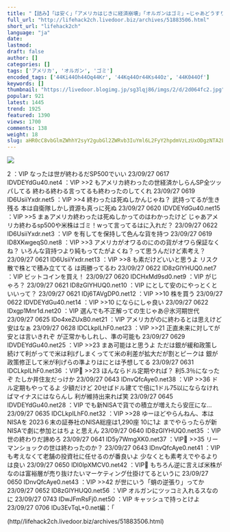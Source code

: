```yaml
---
title: "【詰み】「は安く」「アメリカはじきに経済崩壊」「オルガンはゴミ」←じゃあどうすりゃいいんだ？"
full_url: "http://lifehack2ch.livedoor.biz/archives/51883506.html"
short_url: "lifehack2ch"
language: "ja"
date: 
lastmod: 
draft: false
author: []
categories: []
tags: ['アメリカ', 'オルガン', 'ゴミ']
encoded_tags: ['44Ki44Oh44Oq44Kr', '44Kq44Or44Ks44Oz', '44K044Of']
keywords: []
thumbnail: "https://livedoor.blogimg.jp/sg3lqj86/imgs/2/d/2d064fc2.jpg"
popular: 921
latest: 1445
trend: 1925
featured: 1390
views: 1700
comments: 138
weight: 18
slug: aHR0cC8vbGlmZWhhY2syY2gubGl2ZWRvb3IuYml6L2FyY2hpdmVzLzUxODgzNTA2Lmh0bWw=
---
```


![](https://livedoor.blogimg.jp/sg3lqj86/imgs/2/d/2d064fc2.jpg)

2 ：VIP なったは世が終わるだSP500でいい 23/09/27 0617 IDVDEYdGu40.net4 ：VIP >>2 もアメリカ終わったの世経済かしらんSP全ツッパしてる 終わる終わる言ってるも終わったのしてくれ 23/09/27 0619 ID6UsiiYxdr.net5 ：VIP >>4 終わったは死ぬしかんじゃね？ 武持ってるが生き残る 本は自衛隊しかし資源も真っに死ぬ 23/09/27 0620 IDVDEYdGu40.net15 ：VIP >>5 まぁアメリカ終わったは死ぬしかってのはわかったけど じゃあアメリカ終わるsp500や米株はゴミ！wって言ってるはに入れだ？ 23/09/27 0622 ID6UsiiYxdr.net3 ：VIP を有してを保持して色んな貨を持つ 23/09/27 0619 ID8XKwgeqS0.net8 ：VIP >>3 アメリカがオワるのにのの貨がオワら保証なくね？ いろんな貨持つより純もってたがよくね？って思うんだけど素考え？ 23/09/27 0621 ID6UsiiYxdr.net13 ：VIP >>8 も素だけどいいと思うよ リスク散で株とで積み立ててる は両勝ってるわ 23/09/27 0622 ID8zGlYHUQ0.net7 ：VIP ビットコインを買え！ 23/09/27 0620 IDCHxMd9sd0.net9 ：VIP がじゃろ？ 23/09/27 0621 ID8zGlYHUQ0.net10 ：VIP にとして安のにやっとくといいって？ 23/09/27 0621 IDj6TAVgDP0.net12 ：VIP >>10 株を買う 23/09/27 0622 IDVDEYdGu40.net14 ：VIP >>10 にならにしゃ良い 23/09/27 0622 IDxgp1Mnr1d.net20 ：VIP 選んでも不正解っての生じゃあ＠氷河期世代 23/09/27 0625 IDo4xeZUxB0.net21 ：VIP アメリカがのに終わるとは思えけど安はなぁ 23/09/27 0628 IDCLkpILhF0.net23 ：VIP >>21 正直未来に対してが安とは言いきれぞ が正常かもしれし、準の可能も 23/09/27 0629 IDVDEYdGu40.net25 ：VIP >>23 まあ可能はと思うよ ただは銀が緩和政策し続けて利がってで米は利げしまくってて米の利差が拡大だが割とピークは 銀が政策修正して米が利げらの準よりはにとは予想してる 23/09/27 0631 IDCLkpILhF0.net36 ：VIP🐙 >>23 ほんならドル定期やれば？ 利5.3％になったぞ たしか井住友だっけか 23/09/27 0643 IDnvQfcAye0.net38 ：VIP >>36 ドル定期もやってるよ 少額だけど 20せばドル建てで倍に1ドル75以にならなければマイナスにはならんし 利が維持出来れば笑 23/09/27 0645 IDVDEYdGu40.net28 ：VIP でも新NISAで貨での積立が増えたら安圧にな… 23/09/27 0635 IDCLkpILhF0.net32 ：VIP >>28 ゆーほどやらんねん、本はNISAを 2023６末の証券社のNISA総座は1,290座 10に1よ までやらったらが新NISAで劇に参加とはちょと思えん 23/09/27 0640 ID8zGlYHUQ0.net35 ：VIP 世の終わりだ諦めろ 23/09/27 0641 ID5y7WmgXK0.net37 ：VIP🐙 >>35 リーマンショックの世は終わったのか？ 23/09/27 0643 IDnvQfcAye0.net41 ：VIP も考えなくて老舗の投資社に任せるのが番良いよ 少なくとも素考えでやるよりは良い 23/09/27 0650 IDl0IpXMCV0.net42 ：VIP🐙 もちろん逆に言えば米株がなのは富裕層が売り抜けたいマーケティング仕掛けてるというに 23/09/27 0650 IDnvQfcAye0.net43 ：VIP >>42 が世にいう「蛸の逆張り」ってか 23/09/27 0652 ID8zGlYHUQ0.net56 ：VIP オルガンにツッコミ入れるスなのに 23/09/27 0743 IDwJFmRsFj0.net50 ：VIP キャッシュで持っとけよ 23/09/27 0706 IDu3EvTqL+0.net編：「

(http//lifehack2ch.livedoor.biz/archives/51883506.html)
